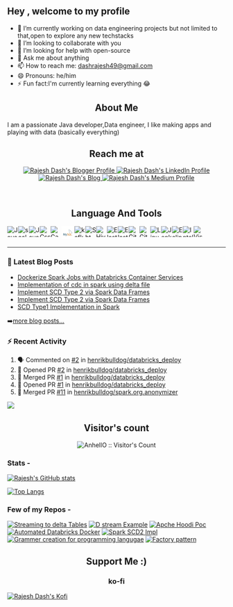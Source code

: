 ## Hey , welcome to my profile

- 🔭 I’m currently working on data engineering projects but not limited to that,open to explore any new techstacks
- 👯 I’m looking to collaborate with you
- 🤔 I’m looking for help with open-source
- 💬 Ask me about anything
- 📫 How to reach me: dashrajesh49@gmail.com
- 😄 Pronouns: he/him
- ⚡ Fun fact:I'm currently learning everything 😂

<h2 align="center">About Me</h2>

I am a passionate Java developer,Data engineer, I like making apps and playing with data (basically everything)

<h2 align="center">Reach me at</h2>

<p align="center">
  <a href="https://www.blogger.com/profile/15634381021427933250">
    <img src="https://www.vectorlogo.zone/logos/google/google-icon.svg" alt="Rajesh Dash's Blogger Profile" height="30" width="30">
  </a>

  <a href="https://www.linkedin.com/in/rajesh-kumar-dash-973b45119//">
    <img src="https://www.vectorlogo.zone/logos/linkedin/linkedin-icon.svg" alt="Rajesh Dash's LinkedIn Profile" height="30" width="30">
  </a>

  <a href="https://www.rajeshblogs.in/">
    <img src="https://www.vectorlogo.zone/logos/blogger/blogger-icon.svg" alt="Rajesh Dash's Blog" height="30" width="30">
  </a>
    <a href="https://rajeshblogs.medium.com/">
    <img src="https://www.vectorlogo.zone/logos/medium/medium-icon.svg" alt="Rajesh Dash's Medium Profile" height="30" width="30">
  </a>
</p>

<br />

<h2 align="center">Language And Tools</h2>

<img align="left" alt="Java" height="25" width="25" src="https://www.vectorlogo.zone/logos/java/java-icon.svg" />
<img align="left" alt="scala" height="25" width="25" src="https://www.vectorlogo.zone/logos/scala-lang/scala-lang-icon.svg" />
<img align="left" alt="Javascript" height="25" width="25" src="https://www.vectorlogo.zone/logos/javascript/javascript-icon.svg" />
<img align="left" alt="Css" height="25" width="25" src="https://www.vectorlogo.zone/logos/netlifyapp_watercss/netlifyapp_watercss-icon.svg" />
<img align="left" alt="Cassandra" height="25" width="25" src="https://www.vectorlogo.zone/logos/apache_cassandra/apache_cassandra-icon.svg" />
<img align="left" alt="MySQL" width="30px" src="https://raw.githubusercontent.com/github/explore/80688e429a7d4ef2fca1e82350fe8e3517d3494d/topics/mysql/mysql.png" />
<img align="left" alt="kafka" height="25" width="25" src="https://www.vectorlogo.zone/logos/apache_kafka/apache_kafka-icon.svg" />
<img align="left" alt="Sbt" height="25" width="25" src="https://www.vectorlogo.zone/logos/scala-sbt/scala-sbt-icon.svg" />
<img align="left" alt="Hive" height="25" width="25" src="https://www.vectorlogo.zone/logos/apache_hive/apache_hive-icon.svg" />
<img align="left" alt="Elastic" height="25" width="25" src="https://www.vectorlogo.zone/logos/elastic/elastic-icon.svg" />
<img align="left" alt="Elastic" height="25" width="25" src="https://www.vectorlogo.zone/logos/elasticco_kibana/elasticco_kibana-icon.svg" />
<img align="left" alt="Git" height="25" width="25" src="https://www.vectorlogo.zone/logos/git-scm/git-scm-icon.svg" />
<img align="left" alt="GitHub" height="25" width="25" src="https://www.vectorlogo.zone/logos/github/github-icon.svg" />
<img align="left" alt="Linux" height="25" width="25" src="https://www.vectorlogo.zone/logos/linux/linux-icon.svg" />
<img align="left" alt="Jenkins" height="25" width="25" src="https://www.vectorlogo.zone/logos/jenkins/jenkins-icon.svg" />
<img align="left" alt="Eclipse" height="25" width="25" src="https://www.vectorlogo.zone/logos/eclipse/eclipse-icon.svg" />
<img align="left" alt="IntelJIdea" height="25" width="25" src="https://www.vectorlogo.zone/logos/jetbrains/jetbrains-icon.svg" />
<img align="left" alt="Visual Studio Code" height="25" width="25" src="https://www.vectorlogo.zone/logos/visualstudio_code/visualstudio_code-icon.svg" />
<br />
<br />

---
### 📕 Latest Blog Posts

<!-- BLOG-POST-LIST:START -->
- [Dockerize Spark Jobs with Databricks Container Services](https://rajeshblogs.medium.com/dockerize-spark-jobs-with-databricks-container-services-d39aa430a3e3?source=rss-2f740d9a2655------2)
- [Implementation of cdc in spark using delta file](https://rajeshblogs.medium.com/streaming-kafka-topic-to-delta-table-in-scala-dbce86d1cdb2?source=rss-2f740d9a2655------2)
- [Implement SCD Type 2 via Spark Data Frames](https://www.rajeshblogs.in/2021/05/implement-scd-type-2-via-spark-data.html)
- [Implement SCD Type 2 via Spark Data Frames](https://rajeshblogs.medium.com/implement-scd-type-2-via-spark-data-frames-5d49a15c053d?source=rss-2f740d9a2655------2)
- [SCD Type1 Implementation in Spark](https://www.rajeshblogs.in/2020/12/scd-type1-implementation-in-spark.html)
<!-- BLOG-POST-LIST:END -->

➡️[more blog posts...](https://www.rajeshblogs.in)
<br />

### :zap: Recent Activity

<!--START_SECTION:activity-->
1. 🗣 Commented on [#2](https://github.com/henrikbulldog/databricks_deploy/issues/2) in [henrikbulldog/databricks_deploy](https://github.com/henrikbulldog/databricks_deploy)
2. 💪 Opened PR [#2](https://github.com/henrikbulldog/databricks_deploy/pull/2) in [henrikbulldog/databricks_deploy](https://github.com/henrikbulldog/databricks_deploy)
3. 🎉 Merged PR [#1](https://github.com/henrikbulldog/databricks_deploy/pull/1) in [henrikbulldog/databricks_deploy](https://github.com/henrikbulldog/databricks_deploy)
4. 💪 Opened PR [#1](https://github.com/henrikbulldog/databricks_deploy/pull/1) in [henrikbulldog/databricks_deploy](https://github.com/henrikbulldog/databricks_deploy)
5. 🎉 Merged PR [#11](https://github.com/henrikbulldog/spark.org.anonymizer/pull/11) in [henrikbulldog/spark.org.anonymizer](https://github.com/henrikbulldog/spark.org.anonymizer)
<!--END_SECTION:activity-->

![](https://komarev.com/ghpvc/?username=rajesh2015)

<h2 align="center">Visitor's count</h2>

<p align="center"><img src="https://profile-counter.glitch.me/rajesh2015/count.svg" alt="AnhellO :: Visitor's Count" /></p>

### Stats -

[![Rajesh's GitHub stats](https://github-readme-stats.vercel.app/api?username=rajesh2015&show_icons=true&theme=gruvbox)](https://github.com/anuraghazra/github-readme-stats)

[![Top Langs](https://github-readme-stats.vercel.app/api/top-langs/?username=rajesh2015&layout=compact&show_icons=true&theme=gruvbox)](https://github.com/anuraghazra/github-readme-stats)

### Few of my Repos -
[![Streaming to delta Tables](https://github-readme-stats.vercel.app/api/pin/?username=rajesh2015&repo=spark-steraming-with-delltalake&theme=gruvbox)](https://github.com/rajesh2015/spark-steraming-with-delltalake)
[![D stream Example](https://github-readme-stats.vercel.app/api/pin/?username=rajesh2015&repo=spark-dstream&theme=gruvbox)](https://github.com/rajesh2015/spark-dstream)
[![Apche Hoodi Poc](https://github-readme-stats.vercel.app/api/pin/?username=rajesh2015&repo=hoodi-demo&theme=gruvbox)](https://github.com/rajesh2015/hoodi-demo)
[![Automated Databricks Docker](https://github-readme-stats.vercel.app/api/pin/?username=rajesh2015&repo=automated-databricks-deploy&theme=gruvbox)](https://github.com/rajesh2015/automated-databricks-deploy)
[![Spark SCD2 Impl](https://github-readme-stats.vercel.app/api/pin/?username=rajesh2015&repo=spark-scd2&theme=gruvbox)](https://github.com/rajesh2015/spark-scd2)
[![Grammer creation for programming langugae](https://github-readme-stats.vercel.app/api/pin/?username=rajesh2015&repo=DSL-using-Xtext-and-Xtend&theme=gruvbox)](https://github.com/rajesh2015/DSL-using-Xtext-and-Xtend)
[![Factory pattern](https://github-readme-stats.vercel.app/api/pin/?username=rajesh2015&repo=Factory-Pattern-by-leveraging-Lambda-&theme=gruvbox)](https://github.com/rajesh2015/Factory-Pattern-by-leveraging-Lambda-)



<h2 align='center'>Support Me :)</h2>
<div><h3 align='center'>ko-fi</h3>
<div display='flex'>
  <a href="https://ko-fi.com/rajeshkumardash">
    <img src="https://storage.ko-fi.com/cdn/useruploads/daa80581-9fa9-4ae1-83d3-76adc1e0fd20.png" alt="Rajesh Dash's Kofi" width='40%'>
  </a>
</p></div>
</div>
